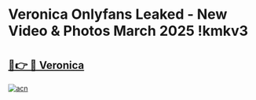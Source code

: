 # Veronica Onlyfans Leaked - New Video & Photos March 2025 !kmkv3

# <h2><a href="https://ibk6yt.iuczelnia.edu.pl?title=Veronica&ref=kmkv3">🔗👉 🔴 Veronica</a></h2>

[![acn](https://github.com/user-attachments/assets/0f9c940e-d8b0-45ae-aac7-cd30a18b3e1c)](https://ibk6yt.iuczelnia.edu.pl?title=Veronica&ref=kmkv3)

